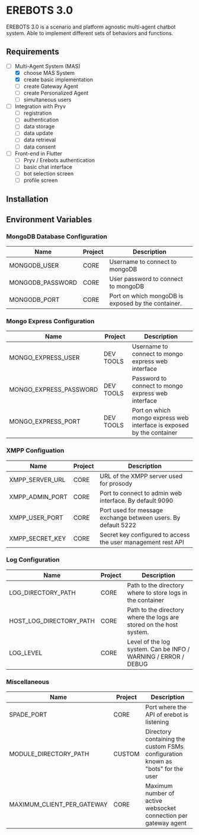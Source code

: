 # EREBOTS 3.0

EREBOTS 3.0 is a scenario and platform agnostic multi-agent chatbot system. Able to implement different sets of behaviors and functions.

## Requirements

- [ ] Multi-Agent System (MAS)
  - [x] choose MAS System
  - [x] create basic implementation
  - [ ] create Gateway Agent
  - [ ] create Personalized Agent
  - [ ] simultaneous users

- [ ] Integration with Pryv
  - [ ] registration
  - [ ] authentication
  - [ ] data storage
  - [ ] data update
  - [ ] data retrieval
  - [ ] data consent

- [ ] Front-end in Flutter
  - [ ] Pryv / Erebots authentication
  - [ ] basic chat interface
  - [ ] bot selection screen
  - [ ] profile screen

## Installation

## Environment Variables

### MongoDB Database Configuration

| Name                        | Project               | Description                                                             |
|-----------------------------|-----------------------|-------------------------------------------------------------------------|
| MONGODB_USER                | CORE                  | Username to connect to mongoDB                                          |
| MONGODB_PASSWORD            | CORE                  | User password to connect to mongoDB                                     |
| MONGODB_PORT                | CORE                  | Port on which mongoDB is exposed by the container.                      |

### Mongo Express Configuration

| Name                        | Project               | Description                                                             |
|-----------------------------|-----------------------|-------------------------------------------------------------------------|
| MONGO_EXPRESS_USER          | DEV TOOLS             | Username to connect to mongo express web interface                      |
| MONGO_EXPRESS_PASSWORD      | DEV TOOLS             | Password to connect to mongo express web interface                      |
| MONGO_EXPRESS_PORT          | DEV TOOLS             | Port on which mongo express web interface is exposed by the container   |

### XMPP Configuation

| Name            | Project               | Description                                                   |
|-----------------|-----------------------|---------------------------------------------------------------|
| XMPP_SERVER_URL | CORE                  | URL of the XMPP server used for prosody                       |
| XMPP_ADMIN_PORT | CORE                  | Port to connect to admin web interface. By default 9090       |
| XMPP_USER_PORT  | CORE                  | Port used for message exchange between users. By default 5222 |
| XMPP_SECRET_KEY | CORE                  | Secret key configured to access the user management rest API  |


### Log Configuration

| Name                        | Project               | Description                                                             |
|-----------------------------|-----------------------|-------------------------------------------------------------------------|
| LOG_DIRECTORY_PATH          | CORE                  | Path to the directory where to store logs in the container              |
| HOST_LOG_DIRECTORY_PATH     | CORE                  | Path to the directory where the logs are stored on the host system.     |
| LOG_LEVEL                   | CORE                  | Level of the log system. Can be INFO / WARNING / ERROR / DEBUG          |

### Miscellaneous

| Name                       | Project | Description                                                                   |
|----------------------------|---------|-------------------------------------------------------------------------------|
| SPADE_PORT                 | CORE    | Port where the API of erebot is listening                                     |
| MODULE_DIRECTORY_PATH      | CUSTOM  | Directory containing the custom FSMs configuration known as "bots" for the user |
| MAXIMUM_CLIENT_PER_GATEWAY | CORE    | Maximum number of active websocket connection per gateway agent               |
